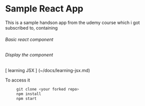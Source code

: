 # Sample React App

This is a sample handson app from the udemy course which i got subscribed to, containing
###### Basic react component
###### Display the component

[ learning JSX ] (~/docs/learning-jsx.md)

To access it
```javascript
     git clone <your forked repo>
     npm install
     npm start
```